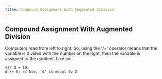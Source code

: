 ```yaml
---
title: Compound Assignment With Augmented Division
---
```

## Compound Assignment With Augmented Division

<!-- The article goes here, in GitHub-flavored Markdown. Feel free to add YouTube videos, images, and CodePen/JSBin embeds  -->
Computers read from left to right. So, using the '/=' operator means that the variable is divided with the number on the right, then the variable is assigned to the quotient. Like so:

    var d = 10;
    d /= 5; // Now, 'd' is equal to 2
